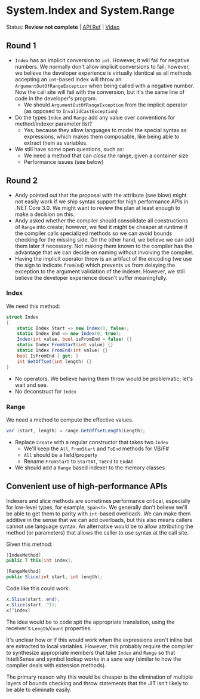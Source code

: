 # System.Index and System.Range

Status: **Review not complete** | 
[API Ref](https://github.com/dotnet/corefx/issues/34076) |
[Video](https://www.youtube.com/watch?v=NYliXLGGBwc)

## Round 1

* `Index` has an implicit conversion to `int`. However, it will fail for
  negative numbers. We normally don't allow implicit conversions to fail;
  however, we believe the developer experience is virtually identical as all
  methods accepting an `int`-based index will throw an
  `ArgumentOutOfRangeException` when being called with a negative number. Now
  the call site will fail with the conversion, but it's the same line of code in
  the developer's program.
    - We should `ArgumentOutOfRangeException` from the implicit operator (as
      opposed to `InvalidCastException`)
* Do the types `Index` and `Range` add any value over conventions for
  method/indexer parameter list?
    - Yes, because they allow languages to model the special syntax as
      expressions, which makes them composable, like being able to extract them
      as variables.
* We still have some open questions, such as:
    - We need a method that can *close* the range, given a container size
    - Performance issues (see below)

## Round 2

* Andy pointed out that the proposal with the attribute (see blow) might not
  easily work if we ship syntax support for high performance APIs in .NET Core
  3.0. We might want to review the plan at least enough to make a decision on
  this.
* Andy asked whether the compiler should consolidate all constructions of
  `Range` into create; however, we feel it might be cheaper at runtime if the
  compiler calls specialized methods so we can avoid bounds checking for the
  missing side. On the other hand, we believe we can add them later if
  necessary. Not making them known to the compiler has the advantage that we can
  decide on naming without involving the compiler.
* Having the implicit operator throw is an artifact of the encoding (we use the
  sign to indicate `fromEnd`) which prevents us from delaying the exception to
  the argument validation of the indexer. However, we still believe the
  developer experience doesn't suffer meaningfully.

### Index

We need this method:

```C#
struct Index
{
    static Index Start => new Index(0, false);
    static Index End => new Index(0, true);
    Index(int value, bool isFromEnd = false) {}
    static Index FromStart(int value) {}
    static Index FromEnd(int value) {}
    bool IsFromEnd { get; }
    int GetOffset(int length) {}
}
```

* No operators. We believe having them throw would be problematic; let's wait
  and see.
* No deconstruct for `Index`

### Range

We need a method to compute the effective values.

```C#
var (start, length) = range.GetOffsetLength(Length);
```

* Replace `Create` with a regular constructor that takes two `Index`
    - We'll keep the `All`, `FromStart` and `ToEnd` methods for VB/F#
    - `All` should be a field/property
    - Rename `FromStart` to `StartAt`, `ToEnd` to `EndAt`
* We should add a `Range` based indexer to the memory classes

## Convenient use of high-performance APIs

Indexers and slice methods are sometimes performance critical, especially for
low-level types, for example, `Span<T>`. We generally don't believe we'll be
able to get them to parity with `int`-based overloads. We can make them additive
in the sense that we can add overloads, but this also means callers cannot use
language syntax. An alternative would be to allow attributing the method (or
parameters) that allows the caller to use syntax at the call site.

Given this method:

```C#
[IndexMethod]
public T this[int index];

[RangeMethod]
public Slice(int start, int length);
```

Code like this could work:

```C#
x.Slice(start..end);
x.Slice(start..^1);
x[^index]
```

The idea would be to code spit the appropriate translation, using the receiver's
`Length`/`Count` properties.

It's unclear how or if this would work when the expressions aren't inline but
are extracted to local variables. However, this probably require the compiler to
synthesize appropriate members that take `Index` and `Range` so that
IntelliSense and symbol lookup works in a sane way (similar to how the compiler
deals with extension methods).

The primary reason why this would be cheaper is the elimination of multiple
layers of bounds checking and throw statements that the JIT isn't likely to be
able to eliminate easily.